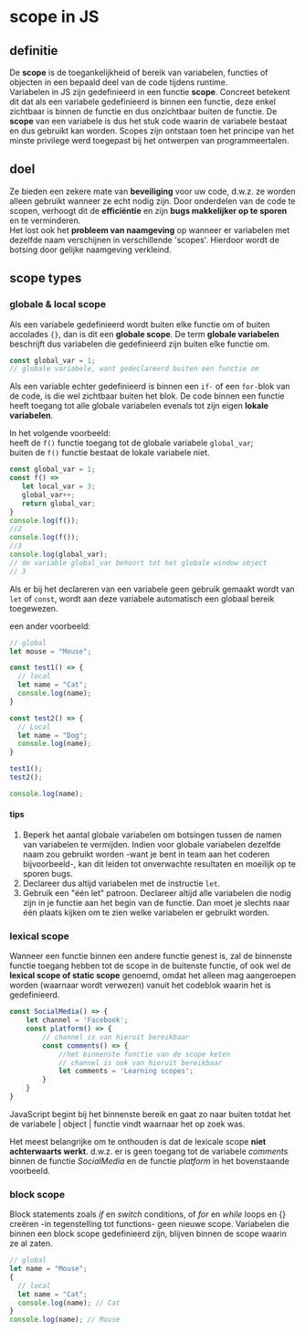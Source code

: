 # scope in JS

## definitie

De **scope** is de toegankelijkheid of bereik van variabelen, functies of objecten in een bepaald deel van de code tijdens runtime.   
Variabelen in JS zijn gedefinieerd in een functie **scope**. Concreet betekent dit dat als een variabele gedefinieerd is binnen een functie, deze enkel zichtbaar is binnen de functie en dus onzichtbaar buiten de functie. De **scope** van een variabele is dus het stuk code waarin de variabele bestaat en dus gebruikt kan worden. Scopes zijn ontstaan ​​toen het principe van het minste privilege werd toegepast bij het ontwerpen van programmeertalen.

## doel

Ze bieden een zekere mate van **beveiliging** voor uw code, d.w.z. ze worden alleen gebruikt wanneer ze echt nodig zijn. Door onderdelen van de code te scopen, verhoogt dit de **efficiëntie** en zijn **bugs makkelijker op te sporen** en te verminderen.   
Het lost ook het **probleem van naamgeving** op wanneer er variabelen met dezelfde naam verschijnen in verschillende 'scopes'. Hierdoor wordt de botsing door gelijke naamgeving verkleind.

## scope types

### globale & local scope

Als een variabele gedefinieerd wordt buiten elke functie om of buiten accolades `{}`, dan is dit een **globale scope**. De term **globale variabelen** beschrijft dus variabelen die gedefinieerd zijn buiten elke functie om.

```javascript
const global_var = 1;
// globale variabele, want gedeclareerd buiten een functie om
```

Als een variable echter gedefinieerd is binnen een `if-` of een `for-`blok van de code, is die wel zichtbaar buiten het blok. De code binnen een functie heeft toegang tot alle globale variabelen evenals tot zijn eigen **lokale variabelen**.

In het volgende voorbeeld:  
heeft de `f()` functie toegang tot de globale variabele `global_var`;  
buiten de `f()` functie bestaat de lokale variabele niet.

```javascript
const global_var = 1;
const f() =>
   let local_var = 3;
   global_var++;
   return global_var;
}
console.log(f()); 
//2
console.log(f());
//3
console.log(global_var);
// de variable global_var behoort tot het globale window object
// 3
```

Als er bij het declareren van een variabele geen gebruik gemaakt wordt van `let` of `const`, wordt aan deze variabele automatisch een globaal bereik toegewezen.

een ander voorbeeld:

```javascript
// global
let mouse = "Mouse";

const test1() => {
  // local
  let name = "Cat";
  console.log(name);
}

const test2() => {
  // Local
  let name = "Dog";
  console.log(name);
}

test1();
test2();

console.log(name);
```

#### tips

1. Beperk het aantal globale variabelen om botsingen tussen de namen van variabelen te vermijden. Indien voor globale variabelen dezelfde naam zou gebruikt worden -want je bent in team aan het coderen bijvoorbeeld-, kan dit leiden tot onverwachte resultaten en moeilijk op te sporen bugs.
2. Declareer dus altijd variabelen met de instructie `let`.
3. Gebruik een "één let" patroon. Declareer altijd alle variabelen die nodig zijn in je functie aan het begin van de functie. Dan moet je slechts naar één plaats kijken om te zien welke variabelen er gebruikt worden.

### lexical scope

Wanneer een functie binnen een andere functie genest is, zal de binnenste functie toegang hebben tot de scope in de buitenste functie, of ook wel de **lexical scope of static scope** genoemd, omdat het alleen mag aangeroepen worden \(waarnaar wordt verwezen\) vanuit het codeblok waarin het is gedefinieerd.

```javascript
const SocialMedia() => {
    let channel = 'Facebook';
    const platform() => {
        // channel is van hieruit bereikbaar
        const comments() => {
            //het binnenste functie van de scope keten
            // channel is ook van hieruit bereikbaar
            let comments = 'Learning scopes';
        }
    }
}
```

JavaScript begint bij het binnenste bereik en gaat zo naar buiten totdat het de variabele \| object \| functie vindt waarnaar het op zoek was. 

Het meest belangrijke om te onthouden is dat de lexicale scope **niet achterwaarts werkt**. d.w.z. er is geen toegang tot de variabele _comments_ binnen de functie _SocialMedia_  en de functie _platform_ in het bovenstaande voorbeeld.

### block scope

Block statements zoals _if_ en _switch_ conditions, of _for_ en _while_ loops en {} creëren -in tegenstelling tot functions- geen nieuwe scope. Variabelen die binnen een block scope gedefinieerd zijn, blijven binnen de scope waarin ze al zaten.

```javascript
// global
let name = "Mouse";
{
  // local
  let name = "Cat";
  console.log(name); // Cat
}
console.log(name); // Mouse
```



